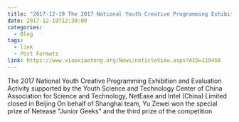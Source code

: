```yaml
---
title: "2017-12-19 The 2017 National Youth Creative Programming Exhibition"
date: 2017-12-19T12:30:00
categories:
  - Blog
tags:
  - link
  - Post Formats
link: https://www.xiaoxiaotong.org/News/noticleView.aspx?AID=219458
--- 
```

The 2017 National Youth Creative Programming Exhibition and Evaluation Activity supported by the Youth Science and Technology Center of China Association for Science and Technology, NetEase and Intel (China) Limited closed in Beijing
On behalf of Shanghai team, Yu Zewei won the special prize of Netease "Junior Geeks" and the third prize of the competition
